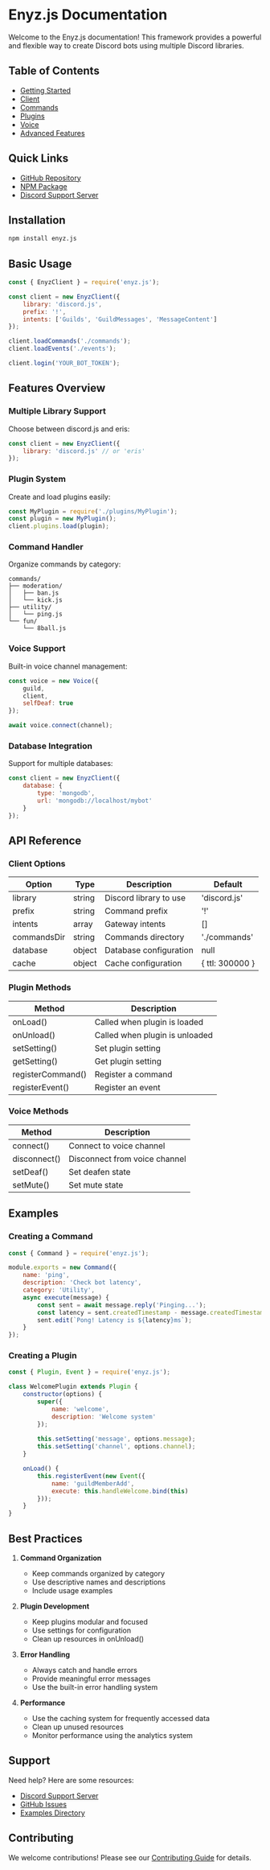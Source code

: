 # Enyz.js Documentation

Welcome to the Enyz.js documentation! This framework provides a powerful and flexible way to create Discord bots using multiple Discord libraries.

## Table of Contents

- [Getting Started](getting-started.md)
- [Client](client/setup.md)
- [Commands](commands/creating.md)
- [Plugins](plugins/creating.md)
- [Voice](voice/setup.md)
- [Advanced Features](advanced/database.md)

## Quick Links

- [GitHub Repository](https://github.com/Enyz-DLL/enyz.js)
- [NPM Package](https://www.npmjs.com/package/enyz.js)
- [Discord Support Server](https://discord.gg/your-server)

## Installation

```bash
npm install enyz.js
```

## Basic Usage

```javascript
const { EnyzClient } = require('enyz.js');

const client = new EnyzClient({
    library: 'discord.js',
    prefix: '!',
    intents: ['Guilds', 'GuildMessages', 'MessageContent']
});

client.loadCommands('./commands');
client.loadEvents('./events');

client.login('YOUR_BOT_TOKEN');
```

## Features Overview

### Multiple Library Support
Choose between discord.js and eris:
```javascript
const client = new EnyzClient({
    library: 'discord.js' // or 'eris'
});
```

### Plugin System
Create and load plugins easily:
```javascript
const MyPlugin = require('./plugins/MyPlugin');
const plugin = new MyPlugin();
client.plugins.load(plugin);
```

### Command Handler
Organize commands by category:
```
commands/
├── moderation/
│   ├── ban.js
│   └── kick.js
├── utility/
│   └── ping.js
└── fun/
    └── 8ball.js
```

### Voice Support
Built-in voice channel management:
```javascript
const voice = new Voice({
    guild,
    client,
    selfDeaf: true
});

await voice.connect(channel);
```

### Database Integration
Support for multiple databases:
```javascript
const client = new EnyzClient({
    database: {
        type: 'mongodb',
        url: 'mongodb://localhost/mybot'
    }
});
```

## API Reference

### Client Options
| Option | Type | Description | Default |
|--------|------|-------------|---------|
| library | string | Discord library to use | 'discord.js' |
| prefix | string | Command prefix | '!' |
| intents | array | Gateway intents | [] |
| commandsDir | string | Commands directory | './commands' |
| database | object | Database configuration | null |
| cache | object | Cache configuration | { ttl: 300000 } |

### Plugin Methods
| Method | Description |
|--------|-------------|
| onLoad() | Called when plugin is loaded |
| onUnload() | Called when plugin is unloaded |
| setSetting() | Set plugin setting |
| getSetting() | Get plugin setting |
| registerCommand() | Register a command |
| registerEvent() | Register an event |

### Voice Methods
| Method | Description |
|--------|-------------|
| connect() | Connect to voice channel |
| disconnect() | Disconnect from voice channel |
| setDeaf() | Set deafen state |
| setMute() | Set mute state |

## Examples

### Creating a Command
```javascript
const { Command } = require('enyz.js');

module.exports = new Command({
    name: 'ping',
    description: 'Check bot latency',
    category: 'Utility',
    async execute(message) {
        const sent = await message.reply('Pinging...');
        const latency = sent.createdTimestamp - message.createdTimestamp;
        sent.edit(`Pong! Latency is ${latency}ms`);
    }
});
```

### Creating a Plugin
```javascript
const { Plugin, Event } = require('enyz.js');

class WelcomePlugin extends Plugin {
    constructor(options) {
        super({
            name: 'welcome',
            description: 'Welcome system'
        });
        
        this.setSetting('message', options.message);
        this.setSetting('channel', options.channel);
    }

    onLoad() {
        this.registerEvent(new Event({
            name: 'guildMemberAdd',
            execute: this.handleWelcome.bind(this)
        }));
    }
}
```

## Best Practices

1. **Command Organization**
   - Keep commands organized by category
   - Use descriptive names and descriptions
   - Include usage examples

2. **Plugin Development**
   - Keep plugins modular and focused
   - Use settings for configuration
   - Clean up resources in onUnload()

3. **Error Handling**
   - Always catch and handle errors
   - Provide meaningful error messages
   - Use the built-in error handling system

4. **Performance**
   - Use the caching system for frequently accessed data
   - Clean up unused resources
   - Monitor performance using the analytics system

## Support

Need help? Here are some resources:

- [Discord Support Server](https://discord.gg/your-server)
- [GitHub Issues](https://github.com/Enyz-DLL/enyz.js/issues)
- [Examples Directory](https://github.com/Enyz-DLL/enyz.js/tree/main/examples)

## Contributing

We welcome contributions! Please see our [Contributing Guide](CONTRIBUTING.md) for details. 